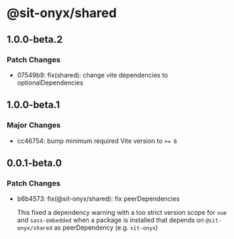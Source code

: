 # @sit-onyx/shared

## 1.0.0-beta.2

### Patch Changes

- 07549b9: fix(shared): change vite dependencies to optionalDependencies

## 1.0.0-beta.1

### Major Changes

- cc46754: bump minimum required Vite version to `>= 6`

## 0.0.1-beta.0

### Patch Changes

- b6b4573: fix(@sit-onyx/shared): fix peerDependencies

  This fixed a dependency warning with a too strict version scope for `vue` and `sass-embedded` when a package is installed that depends on `@sit-onyx/shared` as peerDependency (e.g. `sit-onyx`)
